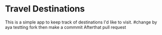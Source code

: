 # Travel Destinations

This is a simple app to keep track of destinations I'd like to visit.
#change by aya
testting fork then make a commmit
Afterthat pull request

